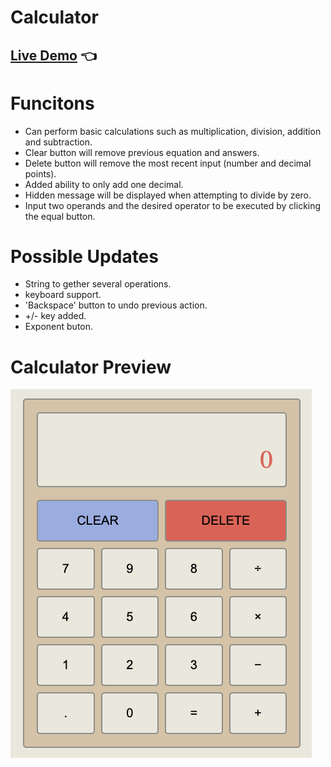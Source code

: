 # Calculator

## [Live Demo](https://cwarcup.github.io/Calculator/) :point_left:

# Funcitons

- Can perform basic calculations such as multiplication, division, addition and subtraction.
- Clear button will remove previous equation and answers.
- Delete button will remove the most recent input (number and decimal points).
- Added ability to only add one decimal.
- Hidden message will be displayed when attempting to divide by zero.
- Input two operands and the desired operator to be executed by clicking the equal button.

# Possible Updates

- String to gether several operations.
- keyboard support.
- 'Backspace' button to undo previous action.
- +/- key added.
- Exponent buton.

# Calculator Preview

![Example Calculator](calc.png)
